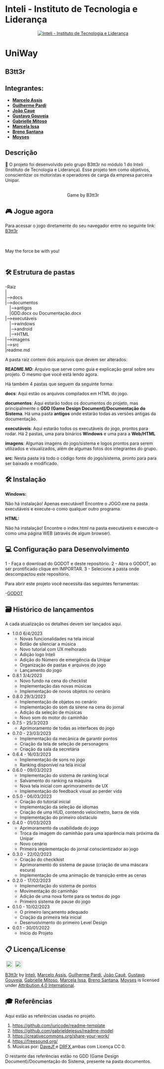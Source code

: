 # Inteli - Instituto de Tecnologia e Liderança 

<p align="center">
<a href= "https://www.inteli.edu.br/"><img src="https://www.inteli.edu.br/wp-content/uploads/2022/04/28103439/Logo-Container.png" alt="Inteli - Instituto de Tecnologia e Liderança" border="0"></a>
</p>

# UniWay

## B3tt3r

## Integrantes: 

  - <td align="left"><a href="https://www.linkedin.com/in/MarceloMiguelAssis"><b>Marcelo Assis</b></a></td>
  - <td align="center" /td><a href="https://www.linkedin.com/in/guilherme-pardi-87b815264/"> <bu><b>Guilherme Pardi</b></a>
  - <td align="left"><a href="https://github.com/2023M1T6-Inteli/grupo3"> <b>João Caue</b></a></td>
  - <td align="left"><a href="https://www.linkedin.com/in/gustavo-gouveia-583185271/"> <b>Gustavo Gouveia</b></a></td>
  - <td align="left"><a href="https://www.linkedin.com/in/gabrielle-mitoso-6253a219b/"> <b>Gabrielle Mitoso</b></a></td>
  - <td align="left"><a href="https://www.linkedin.com/in/marcela-issa-838674268/"> <b>Marcela Issa</b></a></td>
  - <td align="left"><a href="https://www.linkedin.com/in/breno-santana-4a1912228/"> <b>Breno Santana</b></a></td>
  - <td align="left"><a href="https://github.com/2023M1T6-Inteli/grupo3"> <b>Moyses</b></a></td>

## Descrição

📜 O projeto foi desenvolvido pelo grupo B3tt3r no módulo 1 do Inteli (Instituto de Tecnologia e Liderança). Esse projeto tem como objetivos, conscientizar os motoristas e operadores de carga da empresa parceira Unipar.
<br><br>
<p align="center">
  Game by B3tt3r
</p>

## 🎮 Jogue agora

Para acessar o jogo diretamente do seu navegador entre no seguinte link: [B3tt3r](https://2023m1t6-inteli.github.io/grupo3/)


<br><br>
May the force be with you!
<br><br>

## 🛠 Estrutura de pastas

-Raiz<br>
|<br>
|-->docs<br>
|-->documentos<br>
  &emsp;|-->antigos<br>
  &emsp;|GDD.docx ou Documentação.docx<br>
|-->executáveis<br>
  &emsp;|-->windows<br>
  &emsp;|-->android<br>
  &emsp;|-->HTML<br>
|-->imagens<br>
|-->src<br>
|readme.md<br>

A pasta raiz contem dois arquivos que devem ser alterados:

<b>README.MD</b>: Arquivo que serve como guia e explicação geral sobre seu projeto. O mesmo que você está lendo agora.

Há também 4 pastas que seguem da seguinte forma:

<b>docs</b>: Aqui estão os arquivos compilados em HTML do jogo.

<b>documentos</b>: Aqui estarão todos os documentos do projeto, mas principalmente o <b>GDD (Game Design Document)/Documentação do Sistema</b>. Há uma pasta <b>antigos</b> onde estarão todas as versões antigas da documentação.

<b>executáveis</b>: Aqui estarão todos os executáveis do jogo, prontos para rodar. Há 2 pastas, uma para binários <b>Windows</b> e uma para a <b>Web/HTML</b>

<b>imagens</b>: Algumas imagens do jogo/sistema e logos prontos para serem utilizados e visualizados, além de algumas fotos dos integrantes do grupo.

<b>src</b>: Nesta pasta irá todo o código fonte do jogo/sistema, pronto para para ser baixado e modificado.

## 🛠 Instalação

<b>Windows:</b>

Não há instalação! Apenas executável!
Encontre o JOGO.exe na pasta executáveis e execute-o como qualquer outro programa.

<b>HTML:</b>

Não há instalação!
Encontre o index.html na pasta executáveis e execute-o como uma página WEB (através de algum browser).

## 💻 Configuração para Desenvolvimento

1 - Faça o download do GODOT e deste repositório.
2 - Abra o GODOT, ao ser prontificado clique em IMPORTAR.
3 - Selecione a pasta onde descompactou este repositório.

Para abrir este projeto você necessita das seguintes ferramentas:

-<a href="https://godotengine.org/download">GODOT</a>

## 🗃 Histórico de lançamentos

A cada atualização os detalhes devem ser lançados aqui.
* 1.0.0 6/4/2023
    * Novas funcionalidades na tela inicial
    * Botão de silenciar a música
    * Novo tutorial com UX melhorado
    * Adição logo Inteli
    * Adição do Número de emergência da Unipar
    * Organização de pastas e arquivos do jogo
    * Lançamento do jogo
* 0.8.1 3/4/2023
    * Novo fundo na cena do checklist
    * Implementação das novas músicas
    * Implementação de novos objetos no cenário
* 0.8.0 29/3/2023
    * Implementação de objetos no cenário
    * Implementação do som da sirene na cena do jornal
    * Adição da seleção de músicas
    * Novo som do motor do caminhão
* 0.7.5 - 25/3/2023
    * Aprimoramento de todas as interfaces do jogo
* 0.7.0 - 23/03/2023
    * Implementação da mecânica de garantir pontos
    * Criação da tela de seleção de personagens
    * Criação da sala da secretária
* 0.6.4 - 16/03/2023
    * Implementação de sons no jogo
    * Ranking disponível na tela inicial
* 0.6.0 - 09/03/2023
    * Implementação do sistema de ranking local
    * Salvamento do ranking na máquina
    * Nova tela inicial com aprimoramento de UX
    * Implementação do feedback visual ao perder vida
* 0.5.0 - 06/03/2023
    * Criação do tutorial inicial
    * Implementação da seleção de idiomas
    * Criação de uma HUD, contendo velocímetro, barra de vida
    * Implementação do primeiro obstáculo
* 0.4.0 - 01/03/2023
    * Aprimoramento da usabilidade do jogo
    * Troca da imagem do caminhão para uma aparência mais próxima da Unipar
    * Novo cenário
    * Primeira implementação do jornal conscientizador ao jogo
* 0.3.0 - 22/02/2023
    * Criação do checklkist
    * Aprimoramento do sistema de pause (criação de uma máscara escura)
    * Implementação de uma animação de transição entre as cenas
* 0.2.0 - 17/02/2023
    * Implementação do sistema de pontos
    * Movimentação do caminhão
    * Adição de uma nova fonte para os textos do jogo
    * Primeiro sistema de pause do jogo
* 0.1.0 - 10/02/2023
    * O primeiro lançamento adequado
    * Criação da primeira tela inicial
    * Desenvolvimento do primeiro Level Design
* 0.0.1 - 30/01/2022
    * Início do Projeto

## 📋 Licença/License

<img style="height:22px!important;margin-left:3px;vertical-align:text-bottom;" src="https://mirrors.creativecommons.org/presskit/icons/cc.svg?ref=chooser-v1"> <img style="height:22px!important;margin-left:3px;vertical-align:text-bottom;" src="https://mirrors.creativecommons.org/presskit/icons/by.svg?ref=chooser-v1">
<p xmlns:cc="http://creativecommons.org/ns#" xmlns:dct="http://purl.org/dc/terms/"><a property="dct:title" rel="cc:attributionURL" href="https://github.com/2023M1T9-inteli/grupo3">B3tt3r</a> by <a rel="cc:attributionURL dct:creator" property="cc:attributionName" href="https://github.com/InteliProjects">Inteli</a>, <a href="https://www.linkedin.com/in/MarceloMiguelAssis">Marcelo Assis</a>, <a href="https://www.linkedin.com/in/guilherme-pardi-87b815264/">Guilherme Pardi</a>, <a href="https://github.com/2023M1T6-Inteli/grupo3">João Cauê</a>, <a href="https://www.linkedin.com/in/gustavo-gouveia-583185271/">Gustavo Gouveia</a>, <a href="https://www.linkedin.com/in/gabrielle-mitoso-6253a219b/">Gabrielle Mitoso</a>, <a href="https://www.linkedin.com/in/marcela-issa-838674268/">Marcela Issa</a>, <a href="https://www.linkedin.com/in/breno-santana-4a1912228/">Breno Santana</a>, <a href="https://github.com/2023M1T6-Inteli/grupo3">Moyses</a> is licensed under <a href="http://creativecommons.org/licenses/by/4.0/?ref=chooser-v1" target="_blank" rel="license noopener noreferrer" style="display:inline-block;">Attribution 4.0 International</a>.</p>

## 🎓 Referências

Aqui estão as referências usadas no projeto.

1. <https://github.com/iuricode/readme-template>
2. <https://github.com/gabrieldejesus/readme-model>
3. <https://creativecommons.org/share-your-work/>
4. <https://freesound.org/>
5. Músicas por: <a href="https://freesound.org/people/DaveJf/sounds/616544/"> DaveJf </a> e <a href="https://freesound.org/people/DRFX/sounds/338986/"> DRFX </a> ambas com Licença CC 0.

O restante das referências estão no GDD (Game Design Document)/Documentação do Sistema, presente na pasta documentos.
